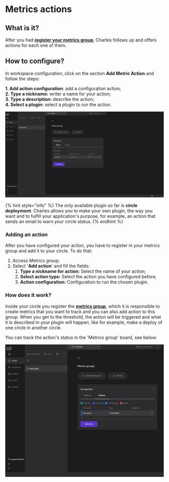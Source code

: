 # Metrics actions

## What is it? 

After you had [**register your metrics group**](../../reference/metrics/metrics-group.md), Charles follows up and offers actions for each one of them. 

## How to configure? 

In workspace configuration, click on the section **Add Metric Action** and follow the steps: 

**1. Add action configuration**: add a configuration action;   
**2. Type a nickname:** writer a name for your action;  
**3. Type a description:** describe the action;  
**4. Select a plugin:** select a plugin to run the action. 

![](../../.gitbook/assets/gifdaconfiguracaoaddmetric.gif)

{% hint style="info" %}
The only available plugin so far is **circle deployment**. Charles allows you to make your own plugin, the way you want and to fulfill your application's purpose, for example, an action that sends an email to warn your circle status.
{% endhint %}

### Adding an action

After you have configured your action, you have to register in your metrics group and add it to your circle. To do that: 

1. Access Metrics group;  
2. Select '**Add action**' and fill the fields: 
   1. **Type a nickname for action:**  Select the name of your action; 
   2. **Select action type:** Select the action you have configured before; 
   3. **Action configuration:** Configuration to run the chosen plugin. 

### How does it work? 

Inside your circle you register the [**metrics group**](../../reference/metrics/metrics-group.md), which it is responsible to create metrics that you want to track and you can also add action to this group. When you get to the threshold, the action will be triggered and what it is described in your plugin will happen, like for example, make a deploy of one circle in another circle. 

You can track the action's status in the 'Metrics group' board, see below: 

![](../../.gitbook/assets/status-actionsgif.gif)



